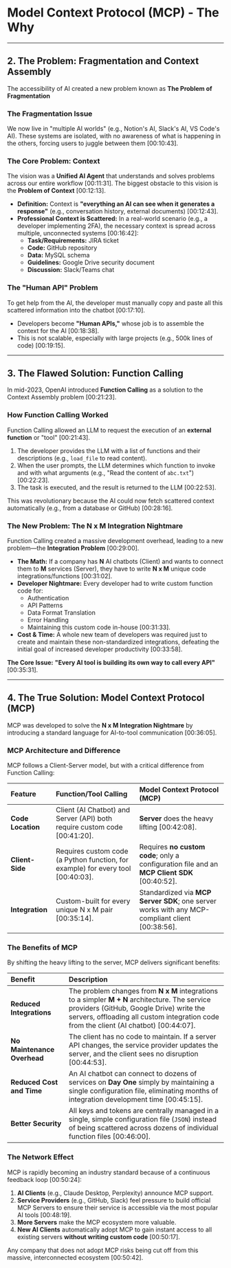 # Model Context Protocol (MCP) - The Why

---

## 2. The Problem: Fragmentation and Context Assembly

The accessibility of AI created a new problem known as **The Problem of Fragmentation** 

### The Fragmentation Issue
We now live in "multiple AI worlds" (e.g., Notion's AI, Slack's AI, VS Code's AI). These systems are isolated, with no awareness of what is happening in the others, forcing users to juggle between them [00:10:43].

### The Core Problem: Context
The vision was a **Unified AI Agent** that understands and solves problems across our entire workflow [00:11:31]. The biggest obstacle to this vision is the **Problem of Context** [00:12:13].
* **Definition:** Context is **"everything an AI can see when it generates a response"** (e.g., conversation history, external documents) [00:12:43].
* **Professional Context is Scattered:** In a real-world scenario (e.g., a developer implementing 2FA), the necessary context is spread across multiple, unconnected systems [00:16:42]:
    * **Task/Requirements:** JIRA ticket
    * **Code:** GitHub repository
    * **Data:** MySQL schema
    * **Guidelines:** Google Drive security document
    * **Discussion:** Slack/Teams chat

### The "Human API" Problem
To get help from the AI, the developer must manually copy and paste all this scattered information into the chatbot [00:17:10].
* Developers become **"Human APIs,"** whose job is to assemble the context for the AI [00:18:38].
* This is not scalable, especially with large projects (e.g., 500k lines of code) [00:19:15].

---

## 3. The Flawed Solution: Function Calling

In mid-2023, OpenAI introduced **Function Calling** as a solution to the Context Assembly problem [00:21:23].

### How Function Calling Worked
Function Calling allowed an LLM to request the execution of an **external function** or "tool" [00:21:43].
1.  The developer provides the LLM with a list of functions and their descriptions (e.g., `load_file` to read content).
2.  When the user prompts, the LLM determines which function to invoke and with what arguments (e.g., "Read the content of `abc.txt`") [00:22:23].
3.  The task is executed, and the result is returned to the LLM [00:22:53].

This was revolutionary because the AI could now fetch scattered context automatically (e.g., from a database or GitHub) [00:28:16].

### The New Problem: The N x M Integration Nightmare
Function Calling created a massive development overhead, leading to a new problem—the **Integration Problem** [00:29:00].
* **The Math:** If a company has **N** AI chatbots (Client) and wants to connect them to **M** services (Server), they have to write **N x M** unique code integrations/functions [00:31:02].
* **Developer Nightmare:** Every developer had to write custom function code for:
    * Authentication
    * API Patterns
    * Data Format Translation
    * Error Handling
    * Maintaining this custom code in-house [00:31:33].
* **Cost & Time:** A whole new team of developers was required just to create and maintain these non-standardized integrations, defeating the initial goal of increased developer productivity [00:33:58].

**The Core Issue:** **"Every AI tool is building its own way to call every API"** [00:35:31].

---

## 4. The True Solution: Model Context Protocol (MCP)

MCP was developed to solve the **N x M Integration Nightmare** by introducing a standard language for AI-to-tool communication [00:36:05].

### MCP Architecture and Difference
MCP follows a Client-Server model, but with a critical difference from Function Calling:

| Feature | Function/Tool Calling | Model Context Protocol (MCP) |
| :--- | :--- | :--- |
| **Code Location** | Client (AI Chatbot) and Server (API) both require custom code [00:41:20]. | **Server** does the heavy lifting [00:42:08]. |
| **Client-Side** | Requires custom code (a Python function, for example) for every tool [00:40:03]. | Requires **no custom code**; only a configuration file and an **MCP Client SDK** [00:40:52]. |
| **Integration** | Custom-built for every unique N x M pair [00:35:14]. | Standardized via **MCP Server SDK**; one server works with any MCP-compliant client [00:38:56].

### The Benefits of MCP
By shifting the heavy lifting to the server, MCP delivers significant benefits:

| Benefit | Description |
| :--- | :--- |
| **Reduced Integrations** | The problem changes from **N x M** integrations to a simpler **M + N** architecture. The service providers (GitHub, Google Drive) write the servers, offloading all custom integration code from the client (AI chatbot) [00:44:07]. |
| **No Maintenance Overhead** | The client has no code to maintain. If a server API changes, the service provider updates the server, and the client sees no disruption [00:44:53]. |
| **Reduced Cost and Time** | An AI chatbot can connect to dozens of services on **Day One** simply by maintaining a single configuration file, eliminating months of integration development time [00:45:15].
| **Better Security** | All keys and tokens are centrally managed in a single, simple configuration file (`JSON`) instead of being scattered across dozens of individual function files [00:46:00]. |

### The Network Effect
MCP is rapidly becoming an industry standard because of a continuous feedback loop [00:50:24]:
1.  **AI Clients** (e.g., Claude Desktop, Perplexity) announce MCP support.
2.  **Service Providers** (e.g., GitHub, Slack) feel pressure to build official MCP Servers to ensure their service is accessible via the most popular AI tools [00:48:19].
3.  **More Servers** make the MCP ecosystem more valuable.
4.  **New AI Clients** automatically adopt MCP to gain instant access to all existing servers **without writing custom code** [00:50:17].

Any company that does not adopt MCP risks being cut off from this massive, interconnected ecosystem [00:50:42].